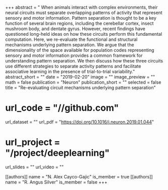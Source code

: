 +++
abstract = " When animals interact with complex environments, their neural circuits must separate overlapping patterns of activity that represent sensory and motor information. Pattern separation is thought to be a key function of several brain regions, including the cerebellar cortex, insect mushroom body, and dentate gyrus. However, recent findings have questioned long-held ideas on how these circuits perform this fundamental computation. Here, we re-evaluate the functional and structural mechanisms underlying pattern separation. We argue that the dimensionality of the space available for population codes representing sensory and motor information provides a common framework for understanding pattern separation. We then discuss how these three circuits use different strategies to separate activity patterns and facilitate associative learning in the presence of trial-to-trial variability."
abstract_short = ""
date = "2019-02-20"
image = ""
image_preview = ""
math = false
publication = "Neuron"
publication_short = ""
selected = false
title = "Re-evaluating circuit mechanisms underlying pattern separation"
# url_code = "//github.com"
url_dataset = ""
url_pdf = "https://doi.org/10.1016/j.neuron.2019.01.044"
# url_project = "/project/deeplearning"
url_slides = ""
url_video = ""

[[authors]]
    name = "N. Alex Cayco-Gajic"
    is_member = true
[[authors]]
    name = "R. Angus Silver"
    is_member = false
+++

